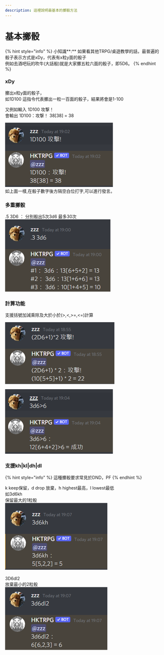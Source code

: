 ```yaml
---
description: 這裡說明最基本的擲骰方法
---
```


# 基本擲骰

{% hint style="info" %}
小知識**:** 如果看其他TRPG/桌遊教學的話，最普遍的骰子表示方式是xDy，代表有x粒y面的骰子\
例如去酒吧玩的吹牛(大話骰)就是大家擲五粒六面的骰子，即5D6。
{% endhint %}

### xDy

擲出x粒y面的骰子，\
如1D100 這指令代表擲出一粒一百面的骰子，結果將會是1-100 &#x20;

又例如輸入 1D100 攻撃！ \
會輸出     1D100：攻撃！  38\[38] = 38

![](<../../.gitbook/assets/image (33) (1) (1).png>)\
如上面一樣,在骰子數字後方隔空白位打字,可以進行發言。

### 多重擲骰

.5 3D6 ： 分別骰出5次3d6 最多30次 \
![](<../../.gitbook/assets/image (20).png>)



### 計算功能

支援括號加減乘除及大於小於(>,<,>=,<=)計算&#x20;

![](<../../.gitbook/assets/image (16).png>)

![](<../../.gitbook/assets/image (4).png>)

### 支援kh|kl|dh|dl

{% hint style="info" %}
這種擲骰要求常見於DND，PF
{% endhint %}

k keep保留，d drop 放棄，h highest最高，l lowest最低 \
如3d6kh \
保留最大的1粒骰\
![](<../../.gitbook/assets/image (29).png>)\
\
3D6dl2\
放棄最小的2粒骰\
![](<../../.gitbook/assets/image (26) (1).png>)



